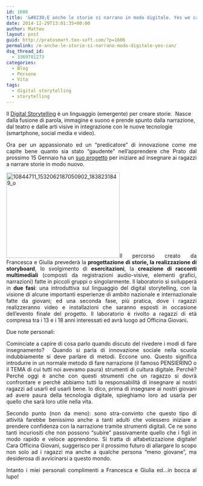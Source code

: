 ```yaml
---
id: 1606
title: '&#8230;E anche le storie si narrano in modo digitale. Yes we can!'
date: 2014-12-29T13:01:35+00:00
author: Matteo
layout: post
guid: http://pratosmart.teo-soft.com/?p=1606
permalink: /e-anche-le-storie-si-narrano-modo-digitale-yes-can/
dsq_thread_id:
  - 3369781273
categories:
  - Blog
  - Persone
  - Vita
tags:
  - digital storytelling
  - storytelling
---
```

Il <a href="http://en.wikipedia.org/wiki/Digital_storytelling" target="_blank">Digital Storytelling</a> è un linguaggio (emergente) per creare storie.  Nasce dalla fusione di parola, immagine e suono e p<span class="text_exposed_show">rende spunto dalla narrazione, dal teatro e dalle arti visive in integrazione con le nuove tecnologie (smartphone, social media e video).</span>

<p style="text-align: justify;">
  Ora per un appassionato ed un &#8220;predicatore&#8221; di innovazione come me capite bene quanto sia stato &#8220;gaudente&#8221; nell&#8217;apprendere che Prato dal prossimo 15 Gennaio ha un <a href="https://www.facebook.com/storiedigitaliofficina" target="_blank">suo progetto</a> per iniziare ad insegnare ai ragazzi a narrare storie in modo nuovo.
</p>

<p style="text-align: justify;">
  <a href="http://pratosmart.teo-soft.com/wp-content/uploads/2014/12/10844711_1532062187050902_1838231849_o.jpg"><img class="alignleft size-medium wp-image-1607" src="http://pratosmart.teo-soft.com/wp-content/uploads/2014/12/10844711_1532062187050902_1838231849_o-300x225.jpg" alt="10844711_1532062187050902_1838231849_o" width="300" height="225" srcset="http://pratosmart.teo-soft.com/wp-content/uploads/2014/12/10844711_1532062187050902_1838231849_o-300x225.jpg 300w, http://pratosmart.teo-soft.com/wp-content/uploads/2014/12/10844711_1532062187050902_1838231849_o-1024x768.jpg 1024w" sizes="(max-width: 300px) 100vw, 300px" /></a>Il percorso creato da Francesca e Giulia prevederà la <strong class="userFormat1">progettazione di storie, la realizzazione di storyboard</strong>, lo svolgimento di <strong class="userFormat1">esercitazioni</strong>, la <strong class="userFormat1">creazione di racconti multimediali</strong> (composti da registrazioni audio-visive, elementi grafici, narrazioni) fatte in piccoli gruppi o singolarmente. Il laboratorio si svilupperà in <strong class="userFormat1">due fasi</strong>: una introduttiva sul linguaggio del digital storytelling, con la visione di alcune importanti esperienze di ambito nazionale e internazionale fatte da giovani; ed una seconda fase, più pratica, dove i ragazzi realizzeranno video e installazioni che saranno esposti in occasione dell&#8217;evento finale del progetto. Il laboratorio è rivolto a ragazzi di età compresa tra i 13 e i 18 anni interessati<b> </b>ed avrà luogo ad Officina Giovani<b>.</b>
</p>

<p style="text-align: justify;">
  <p style="text-align: justify;">
    Due note personali:
  </p>
  
  <p style="text-align: justify;">
    Cominciate a capire di cosa parlo quando discuto del rivedere i modi di fare insegnamento?  Quando si parla di innovazione sociale nella scuola indubbiamente si deve parlare di metodi. Eccone uno. Questo significa introdurre in un normale metodo di fare narrazione (il famoso PENSIERINO o il TEMA di cui tutti noi avevamo paura) strumenti di cultura digitale. Perchè? Perchè oggi è anche con questi strumenti che un ragazzo si dovrà confrontare e perchè abbiamo tutti la responsabilità di insegnare ai nostri ragazzi ad usarli ed usarli bene. Io dico, prima di insegnare ai nostri giovani ad avere paura della tecnologia digitale, spieghiamo loro ad usarla per quello che sarà loro utile nella vita.
  </p>
  
  <p style="text-align: justify;">
    Secondo punto (non da meno): sono stra-convinto che questo tipo di attività farebbe benissimo anche a tanti adulti che volessero iniziare a prendere confidenza con la narrazione tramite strumenti digitali. Ce ne sono tanti incuriositi che non possono &#8220;subire&#8221; passivamente quello che i figli in modo rapido e veloce apprendono. Si tratta di alfabetizzazione digitale! Cara Officina Giovani, suggerisco per il prossimo futuro di allargare lo scopo non solo ad i ragazzi ma anche a qualche persona &#8220;meno giovane&#8221;, ma desiderosa di avvicinarsi a questo mondo.
  </p>
  
  <p style="text-align: justify;">
    Intanto i miei personali complimenti a Francesca e Giulia ed&#8230;in bocca al lupo!
  </p>
  
  <p style="text-align: justify;">